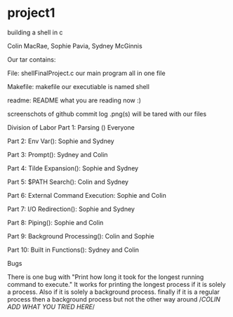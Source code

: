 # project1
building a shell in c

Colin MacRae, Sophie Pavia, Sydney McGinnis

Our tar contains:

File: shellFinalProject.c
  our main program all in one file
 
Makefile: makefile
  our executiable is named shell
  
readme: README
  what you are reading now :)
  
screenschots of github commit log
  .png(s) will be tared with our files 

Division of Labor
  Part 1: Parsing () Everyone  
  
  Part 2: Env Var(): Sophie and Sydney
  
  Part 3: Prompt(): Sydney and Colin
  
  Part 4: Tilde Expansion(): Sophie and Sydney
  
  Part 5: $PATH Search(): Colin and Sydney
  
  Part 6: External Command Execution: Sophie and Colin
  
  Part 7: I/O Redirection(): Sophie and Sydney
  
  Part 8: Piping(): Sophie and Colin
  
  Part 9: Background Processing(): Colin and Sophie
  
  Part 10: Built in Functions(): Sydney and Colin


Bugs
  
  There is one bug with  "Print how long it took for the longest running command to execute." 
  It works for printing the longest process if it is solely a process. 
  Also if it is solely a background process. 
  finally if it is a regular process then a background process but not the other way around
  /*COLIN ADD WHAT YOU TRIED HERE*/
